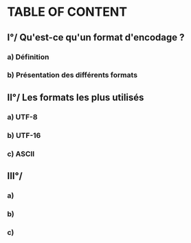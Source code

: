 # TABLE OF CONTENT

## I°/ Qu'est-ce qu'un format d'encodage ?

### a) Définition

### b) Présentation  des différents formats

## II°/ Les formats les plus utilisés

### a) UTF-8 

### b) UTF-16

### c) ASCII

## III°/

### a)

### b)

### c)
